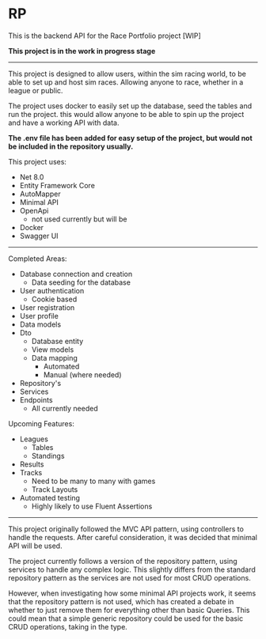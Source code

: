 # RP

This is the backend API for the Race Portfolio project [WIP]

**This project is in the work in progress stage**

---

This project is designed to allow users, within the sim racing world,
to be able to set up and host sim races. Allowing anyone to race,
whether in a league or public.

The project uses docker to easily set up the database, seed the tables and run the project.
this would allow anyone to be able to spin up the project and have a working API with data.

**The .env file has been added for easy setup of the project,
but would not be included in the repository usually.**

This project uses:
- Net 8.0
- Entity Framework Core
- AutoMapper
- Minimal API
- OpenApi
  - not used currently but will be
- Docker
- Swagger UI

---

Completed Areas:
- Database connection and creation
  - Data seeding for the database
- User authentication
    - Cookie based 
- User registration
- User profile
-  Data models
  - Dto
    - Database entity
    - View models
    - Data mapping
      - Automated
      - Manual (where needed)
- Repository's
- Services
- Endpoints
  - All currently needed

Upcoming Features:
- Leagues
  - Tables
  - Standings
- Results
- Tracks
  - Need to be many to many with games
  - Track Layouts
- Automated testing
  - Highly likely to use Fluent Assertions

---

This project originally followed the MVC API pattern, using controllers to handle the requests. 
After careful consideration, it was decided that minimal API will be used.

The project currently follows a version of the repository pattern, using services to handle any complex logic.
This slightly differs from the standard repository pattern as the services are not used for most CRUD operations.

However, when investigating how some minimal API projects work, it seems that the repository pattern is not used,
which has created a debate in whether to just remove them for everything other than basic Queries.
This could mean that a simple generic repository could be used for the basic CRUD operations, taking in the type.